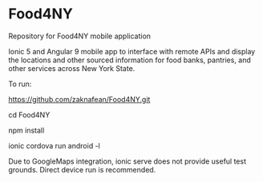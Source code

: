 # Food4NY
Repository for Food4NY mobile application

Ionic 5 and Angular 9 mobile app to interface with remote APIs and display the locations and other sourced information for food banks, pantries, and other services across New York State.

To run:

https://github.com/zaknafean/Food4NY.git

cd Food4NY

npm install

ionic cordova run android -l

Due to GoogleMaps integration, ionic serve does not provide useful test grounds. Direct device run is recommended.
